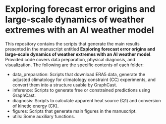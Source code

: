 # Exploring forecast error origins and large-scale dynamics of weather extremes with an AI weather model
This repository contains the scripts that generate the main results presented in the manuscript entitled **Exploring forecast error origins and large-scale dynamics of weather extremes with an AI weather model**. Provided code covers data preparation, physical diagnosis, and visualization. The following are the specific contents of each folder:

* data_preparation: Scripts that download ERA5 data, generate the adjusted climatology for climatology constraint (CC) experiments, and convert them into a structure usable by GraphCast.
* inference: Scripts to generate free or constrained predictions using GraphCast.
* diagnosis: Scripts to calculate apparent heat source (Q1) and conversion of kinetic energy (CK).
* figures: Scripts that generate main figures in the manuscript.
* utils: Some auxiliary functions.
